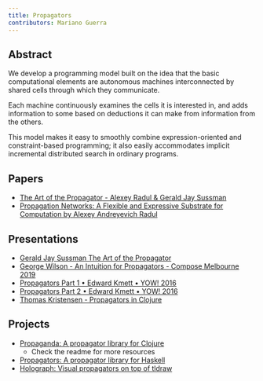 ```yaml
---
title: Propagators
contributors: Mariano Guerra
---
```


## Abstract

We develop a programming model built on the idea that the basic computational elements are autonomous machines interconnected by shared cells through which they communicate.

Each machine continuously examines the cells it is interested in, and adds information to some based on deductions it can make from information from the others.

This model makes it easy to smoothly combine expression-oriented and constraint-based programming; it also easily accommodates implicit incremental distributed search in ordinary programs.

## Papers

- [The Art of the Propagator - Alexey Radul & Gerald Jay Sussman](https://citeseerx.ist.psu.edu/document?doi=755c48fd10aa303497ef849977c36529c0bb09ff&repid=rep1&type=pdf)
- [Propagation Networks: A Flexible and Expressive Substrate for Computation by Alexey Andreyevich Radul](https://www.cs.tufts.edu/~nr/cs257/archive/alexey-radul/phd-thesis.pdf)

## Presentations

- [Gerald Jay Sussman The Art of the Propagator](https://www.youtube.com/watch?v=-hQFrKspQHA)
- [George Wilson - An Intuition for Propagators - Compose Melbourne 2019](https://www.youtube.com/watch?v=nY1BCv3xn24)
- [Propagators Part 1 • Edward Kmett • YOW! 2016](https://www.youtube.com/watch?v=tETbivwzXBM)
- [Propagators Part 2 • Edward Kmett • YOW! 2016](https://www.youtube.com/watch?v=0igYOKcIWUs)
- [Thomas Kristensen - Propagators in Clojure](https://www.youtube.com/watch?v=JXOOO9MLvhs)

## Projects

- [Propaganda: A propagator library for Clojure](https://github.com/tgk/propaganda)
  - Check the readme for more resources
- [Propagators: A propagator library for Haskell](https://github.com/ekmett/propagators)
- [Holograph: Visual propagators on top of tldraw](https://www.holograph.so/)

